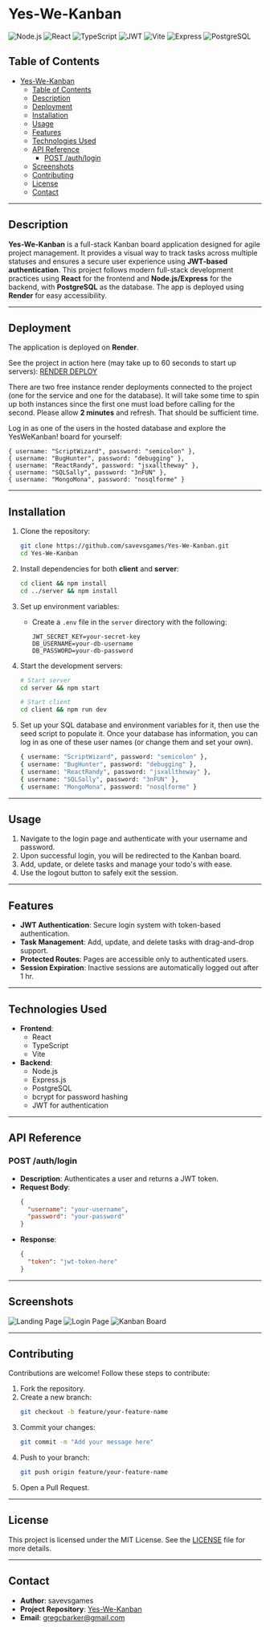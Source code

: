 # Yes-We-Kanban

![Node.js](https://img.shields.io/badge/Node.js-339933?logo=node.js&logoColor=white)
![React](https://img.shields.io/badge/React-61DAFB?logo=react&logoColor=white)
![TypeScript](https://img.shields.io/badge/TypeScript-3178C6?logo=typescript&logoColor=white)
![JWT](https://img.shields.io/badge/JWT-black?logo=JSON%20web%20tokens&logoColor=white)
![Vite](https://img.shields.io/badge/Vite-646CFF?logo=vite&logoColor=white)
![Express](https://img.shields.io/badge/Express-000000?logo=express&logoColor=white)
![PostgreSQL](https://img.shields.io/badge/PostgreSQL-336791?logo=postgresql&logoColor=white)

## Table of Contents

- [Yes-We-Kanban](#yes-we-kanban)
  - [Table of Contents](#table-of-contents)
  - [Description](#description)
  - [Deployment](#deployment)
  - [Installation](#installation)
  - [Usage](#usage)
  - [Features](#features)
  - [Technologies Used](#technologies-used)
  - [API Reference](#api-reference)
    - [POST /auth/login](#post-authlogin)
  - [Screenshots](#screenshots)
  - [Contributing](#contributing)
  - [License](#license)
  - [Contact](#contact)

---

## Description

**Yes-We-Kanban** is a full-stack Kanban board application designed for agile project management. It provides a visual way to track tasks across multiple statuses and ensures a secure user experience using **JWT-based authentication**. This project follows modern full-stack development practices using **React** for the frontend and **Node.js/Express** for the backend, with **PostgreSQL** as the database. The app is deployed using **Render** for easy accessibility.

---

## Deployment

The application is deployed on **Render**.

See the project in action here (may take up to 60 seconds to start up servers): [RENDER DEPLOY](https://yes-we-kanban.onrender.com/)

There are two free instance render deployments connected to the project (one for the service and one for the database). It will take some time to spin up both instances since the first one must load before calling for the second. Please allow **2 minutes** and refresh. That should be sufficient time.

Log in as one of the users in the hosted database and explore the YesWeKanban! board for yourself:

    { username: "ScriptWizard", password: "semicolon" },
    { username: "BugHunter", password: "debugging" },
    { username: "ReactRandy", password: "jsxalltheway" },
    { username: "SQLSally", password: "3nFUN" },
    { username: "MongoMona", password: "nosqlforme" }

---

## Installation

1.  Clone the repository:

    ```bash
    git clone https://github.com/savevsgames/Yes-We-Kanban.git
    cd Yes-We-Kanban
    ```

2.  Install dependencies for both **client** and **server**:

    ```bash
    cd client && npm install
    cd ../server && npm install
    ```

3.  Set up environment variables:

    - Create a `.env` file in the `server` directory with the following:
      ```
      JWT_SECRET_KEY=your-secret-key
      DB_USERNAME=your-db-username
      DB_PASSWORD=your-db-password
      ```

4.  Start the development servers:

    ```bash
    # Start server
    cd server && npm start

    # Start client
    cd client && npm run dev
    ```

5.  Set up your SQL database and environment variables for it, then use the seed script to populate it. Once your database has information, you can log in as one of these user names (or change them and set your own).

    ```bash
    { username: "ScriptWizard", password: "semicolon" },
    { username: "BugHunter", password: "debugging" },
    { username: "ReactRandy", password: "jsxalltheway" },
    { username: "SQLSally", password: "3nFUN" },
    { username: "MongoMona", password: "nosqlforme" }

    ```

---

## Usage

1. Navigate to the login page and authenticate with your username and password.
2. Upon successful login, you will be redirected to the Kanban board.
3. Add, update, or delete tasks and manage your todo's with ease.
4. Use the logout button to safely exit the session.

---

## Features

- **JWT Authentication**: Secure login system with token-based authentication.
- **Task Management**: Add, update, and delete tasks with drag-and-drop support.
- **Protected Routes**: Pages are accessible only to authenticated users.
- **Session Expiration**: Inactive sessions are automatically logged out after 1 hr.

---

## Technologies Used

- **Frontend**:
  - React
  - TypeScript
  - Vite
- **Backend**:
  - Node.js
  - Express.js
  - PostgreSQL
  - bcrypt for password hashing
  - JWT for authentication

---

## API Reference

### POST /auth/login

- **Description**: Authenticates a user and returns a JWT token.
- **Request Body**:
  ```json
  {
    "username": "your-username",
    "password": "your-password"
  }
  ```
- **Response**:
  ```json
  {
    "token": "jwt-token-here"
  }
  ```

---

## Screenshots

![Landing Page](./readme_media/screenshot01.png)
![Login Page](./readme_media/screenshot02.png)
![Kanban Board](./readme_media/screenshot03.png)

---

## Contributing

Contributions are welcome! Follow these steps to contribute:

1. Fork the repository.
2. Create a new branch:
   ```bash
   git checkout -b feature/your-feature-name
   ```
3. Commit your changes:
   ```bash
   git commit -m "Add your message here"
   ```
4. Push to your branch:
   ```bash
   git push origin feature/your-feature-name
   ```
5. Open a Pull Request.

---

## License

This project is licensed under the MIT License. See the [LICENSE](LICENSE) file for more details.

---

## Contact

- **Author**: savevsgames
- **Project Repository**: [Yes-We-Kanban](https://github.com/savevsgames/Yes-We-Kanban)
- **Email**: gregcbarker@gmail.com
